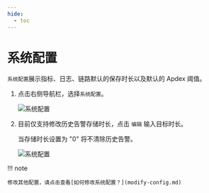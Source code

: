 ```yaml
---
hide:
  - toc
---
```


# 系统配置

`系统配置`展示指标、日志、链路默认的保存时长以及默认的 Apdex 阈值。

1. 点击右侧导航栏，选择`系统配置`。

    ![系统配置](https://docs.daocloud.io/daocloud-docs-images/docs/zh/docs/insight/images/systemconfig00.png)

2. 目前仅支持修改历史告警存储时长，点击 `编辑` 输入目标时长。

    当存储时长设置为 "0" 将不清除历史告警。

    ![系统配置](https://docs.daocloud.io/daocloud-docs-images/docs/insight/images/sysconfig02.png)

!!! note

    修改其他配置，请点击查看[如何修改系统配置？](modify-config.md)
